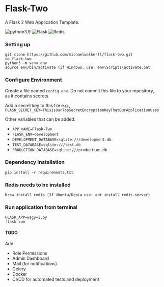 # Flask-Two
A Flask 2 Web Application Template.

![python3.9](https://img.shields.io/badge/python-3.9-brightgreen.svg?style=for-the-badge&logo=python&logoColor=ffdd54)
![Flask](https://img.shields.io/badge/flask-%23000.svg?style=for-the-badge&logo=flask&logoColor=white)
![Redis](https://img.shields.io/badge/redis-%23DD0031.svg?style=for-the-badge&logo=redis&logoColor=white)

### Setting up

```
git clone https://github.com/michaelwalkerfl/flask-two.git
cd flask-two
python3 -m venv env
source env/bin/activate (if Windows, use: env\Scripts\activate.bat
```



### Configure Environment
Create a file named `config.env`. Do not commit this file to your repository, as it contains secrets. 

Add a secret key to this file e.g., `FLASK_SECRET_KEY=ThisIsOurTopSecretEncryptionKeyThatOurApplicationUses`

Other variables that can be added:

- `APP_NAME=Flask-Two`
- `FLASK_ENV=development`
- `DEVELOPMENT_DATABASE=sqlite:///development.db`
- `TEST_DATABASE=sqlite:///test.db`
- `PRODUCTION_DATABASE=sqlite:///production.db`


### Dependency Installation
```
pip install -r requirements.txt
```

### Redis needs to be installed 
```
brew install redis (If Ubuntu/Debia use: apt install redis-server)
```

### Run application from terminal
```
FLASK_APP=wsgy=i.py
flask run 
```


#### TODO
Add:
- Role Permissions
- Admin Dashboard
- Mail (for notifications)
- Celery
- Docker
- CI/CD for automated tests and deployment
